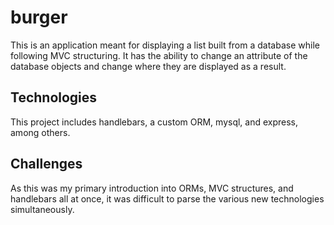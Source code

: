 # burger
This is an application meant for displaying a list built from a database while following MVC structuring. It has the ability to change an attribute of the database objects and change where they are displayed as a result.

## Technologies
This project includes handlebars, a custom ORM, mysql, and express, among others.

## Challenges
As this was my primary introduction into ORMs, MVC structures, and handlebars all at once, it was difficult to parse the various new technologies simultaneously.